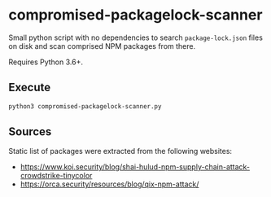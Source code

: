 # compromised-packagelock-scanner

Small python script with no dependencies to search `package-lock.json` files on disk and scan comprised NPM packages from there.

Requires Python 3.6+.

## Execute

```bash
python3 compromised-packagelock-scanner.py
```

## Sources

Static list of packages were extracted from the following websites:
- https://www.koi.security/blog/shai-hulud-npm-supply-chain-attack-crowdstrike-tinycolor
- https://orca.security/resources/blog/qix-npm-attack/

